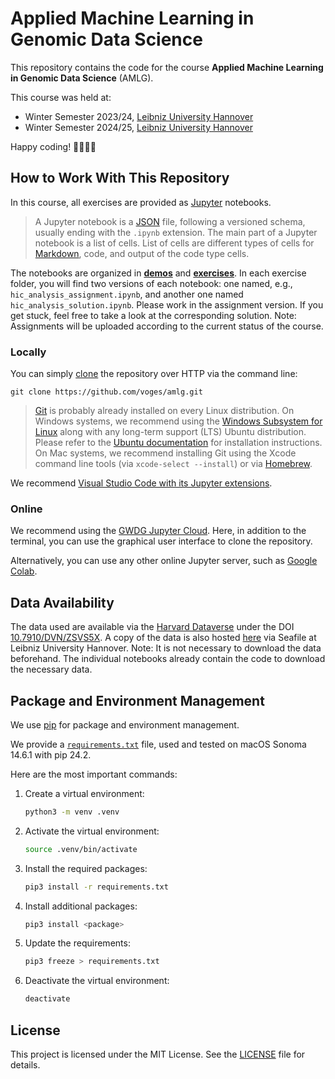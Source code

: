 # Applied Machine Learning in Genomic Data Science

This repository contains the code for the course **Applied Machine Learning in Genomic Data Science** (AMLG).

This course was held at:
- Winter Semester 2023/24, [Leibniz University Hannover](https://www.uni-hannover.de)
- Winter Semester 2024/25, [Leibniz University Hannover](https://www.uni-hannover.de)

Happy coding! 👩‍💻👨‍💻

## How to Work With This Repository

In this course, all exercises are provided as [Jupyter](https://jupyter.org) notebooks.

> A Jupyter notebook is a [JSON](https://en.wikipedia.org/wiki/JSON) file, following a versioned schema, usually ending with the `.ipynb` extension.
> The main part of a Jupyter notebook is a list of cells.
> List of cells are different types of cells for [Markdown](https://en.wikipedia.org/wiki/Markdown), code, and output of the code type cells.

The notebooks are organized in [**demos**](notebooks/demos/) and [**exercises**](notebooks/exercises/).
In each exercise folder, you will find two versions of each notebook: one named, e.g., `hic_analysis_assignment.ipynb`, and another one named `hic_analysis_solution.ipynb`.
Please work in the assignment version.
If you get stuck, feel free to take a look at the corresponding solution.
Note: Assignments will be uploaded according to the current status of the course.

### Locally

You can simply [clone](https://git-scm.com/docs/git-clone) the repository over HTTP via the command line:

```shell
git clone https://github.com/voges/amlg.git
```

> [Git](https://en.wikipedia.org/wiki/Git) is probably already installed on every Linux distribution.
> On Windows systems, we recommend using the [Windows Subsystem for Linux](https://learn.microsoft.com/en-us/windows/wsl/install) along with any long-term support (LTS) Ubuntu distribution.
> Please refer to the [Ubuntu documentation](https://ubuntu.com/tutorials/install-ubuntu-on-wsl2-on-windows-10#1-overview) for installation instructions.
> On Mac systems, we recommend installing Git using the Xcode command line tools (via `xcode-select --install`) or via [Homebrew](https://brew.sh).

We recommend [Visual Studio Code with its Jupyter extensions](https://code.visualstudio.com/docs/datascience/jupyter-notebooks).

### Online

We recommend using the [GWDG Jupyter Cloud](https://jupyter-cloud.gwdg.de).
Here, in addition to the terminal, you can use the graphical user interface to clone the repository.

Alternatively, you can use any other online Jupyter server, such as [Google Colab](https://colab.research.google.com).

## Data Availability

The data used are available via the [Harvard Dataverse](https://dataverse.harvard.edu) under the DOI [10.7910/DVN/ZSVS5X](https://doi.org/10.7910/DVN/ZSVS5X).
A copy of the data is also hosted [here](https://seafile.cloud.uni-hannover.de/d/5d6029c6eaaf410c8b01/) via Seafile at Leibniz University Hannover.
Note: It is not necessary to download the data beforehand.
The individual notebooks already contain the code to download the necessary data.

## Package and Environment Management

We use [pip](https://pip.pypa.io) for package and environment management.

We provide a [`requirements.txt`](requirements.txt) file, used and tested on macOS Sonoma 14.6.1 with pip 24.2.

Here are the most important commands:

1. Create a virtual environment:
    ```sh
    python3 -m venv .venv
    ```

2. Activate the virtual environment:
    ```sh
    source .venv/bin/activate
    ```

3. Install the required packages:
    ```sh
    pip3 install -r requirements.txt
    ```

4. Install additional packages:
    ```sh
    pip3 install <package>
    ```

5. Update the requirements:
    ```sh
    pip3 freeze > requirements.txt
    ```

6. Deactivate the virtual environment:
    ```sh
    deactivate
    ```

## License

This project is licensed under the MIT License.
See the [LICENSE](LICENSE) file for details.
